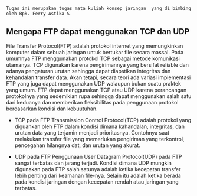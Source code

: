`Tugas ini merupakan tugas mata kuliah konsep jaringan  yang di bimbing oleh Bpk. Ferry Astika S`

## Mengapa FTP dapat menggunakan TCP dan UDP

File Transfer Protocol(FTP) adalah protokol internet yang memungkinkan komputer dalam sebuah jaringan untuk bertukar file secara massal. Pada umumnya FTP menggunakan protokol TCP sebagai metode komunikasi utamanya. TCP digunakan karena pengirimannya yang bersifat reliable dan adanya pengaturan urutan sehingga dapat diapstikan integritas dan kehandalan transfer data. Akan tetapi, secara teori ada variasi implementasi FTP yang juga dapat menggunakan UDP walaupun bukan suatu praktek yang umum.
FTP dapat menggunakan TCP atau UDP karena perancangan protokolnya yang sedemikian rupa sehingga dapat menggunakan salah satu dari keduanya dan memberikan fleksibilitas pada penggunaan protokol berdasarkan kondisi dan kebuutuhan.

- TCP pada FTP
Transmission Control Protocol(TCP) adalah protokol yang diguankan oleh FTP dalam kondisi dimana kahandalan, integritas, dan urutan data yang terjamin menjadi prioritasnya. Contohnya saat melakukan transfer file yang memerlukan pengiriman yang terkontrol, pencegahan hilangnya dat, dan urutan yang akurat.

- UDP pada FTP
Penggunaan User Datagram Protocol(UDP) pada FTP sangat terbatas dan jarang terjadi. Kondisi dimana UDP mungkin digunakan pada FTP salah satunya adalah ketika kecepatan transfer lebih penting dari keamanan file-nya. Selain itu adalah ketika berada pada kondisi jaringan dengan kecepatan rendah atau jaringan yang terbatas.
